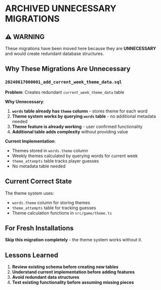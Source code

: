 # ARCHIVED UNNECESSARY MIGRATIONS

## ⚠️ WARNING
These migrations have been moved here because they are **UNNECESSARY** and would create redundant database structures.

## Why These Migrations Are Unnecessary

### `20240617000001_add_current_week_theme_data.sql`
**Problem**: Creates redundant `current_week_theme_data` table

**Why Unnecessary**:
1. **`words` table already has `theme` column** - stores theme for each word
2. **Theme system works by querying `words` table** - no additional metadata needed
3. **Theme feature is already working** - user confirmed functionality
4. **Additional table adds complexity** without providing value

**Current Implementation**:
- Themes stored in `words.theme` column
- Weekly themes calculated by querying words for current week
- `theme_attempts` table tracks player guesses
- No metadata table needed

## Current Correct State

The theme system uses:
- `words.theme` column for storing themes
- `theme_attempts` table for tracking guesses
- Theme calculation functions in `src/game/theme.ts`

## For Fresh Installations

**Skip this migration completely** - the theme system works without it.

## Lessons Learned

1. **Review existing schema before creating new tables**
2. **Understand current implementation before adding features**
3. **Avoid redundant data structures**
4. **Test existing functionality before assuming missing pieces** 